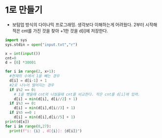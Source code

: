 # 1로 만들기

- 보텀업 방식의 다이나믹 프로그래밍. 생각보다 이해하는게 어려웠다. 2부터 시작해 적은 cnt를 가진 것을 찾아 +1한 것을 d[i]에 저장한다.

```python
import sys
sys.stdin = open("input.txt","r")

x = int(input())
cnt=0
d = [0] *30001

for i in range(2, x+1):
  #현재의 수에서 1을 빼는 경우
  d[i] = d[i-1] + 1
  #2로 나누어 떨어지는 경우
  if i%2 == 0:
	# 1을 뺏을때 cnt와 나눴을때 cnt를 비교한다. 작은 cnt를 d[i]에 입력.
    d[i] = min(d[i], d[i//2] + 1)
  if i%3 == 0:
    d[i] = min(d[i],d[i//3] + 1)
  if i%5 ==0 :
    d[i] = min(d[i],d[i//5] + 1)
print(d[x])
for i in range(0,27):
  print(f"i: {i} , d[{i}]: {d[i]}")
```
